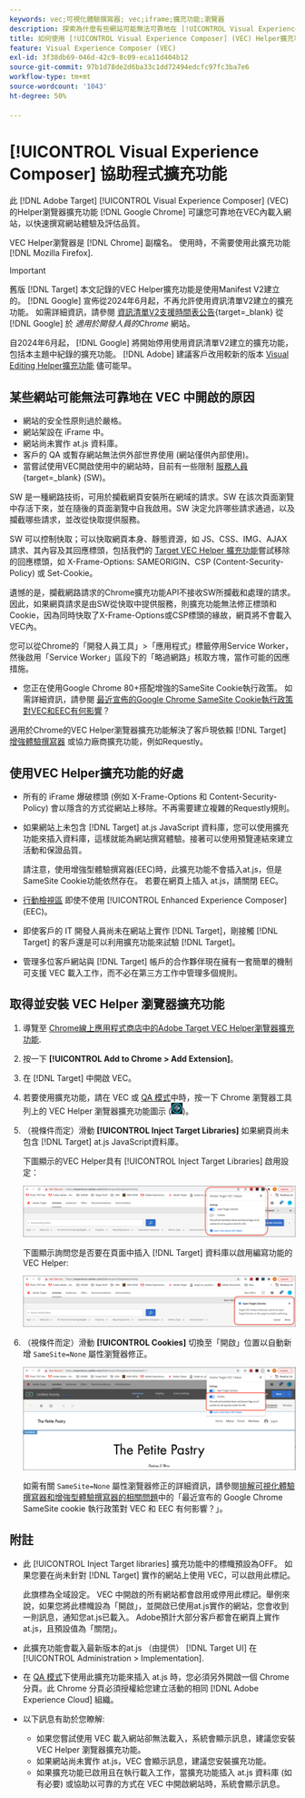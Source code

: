 ```yaml
---
keywords: vec;可視化體驗撰寫器; vec;iframe;擴充功能;瀏覽器
description: 探索為什麼有些網站可能無法可靠地在 [!UICONTROL Visual Experience Composer] (VEC)。 VEC Helper瀏覽器擴充功能可讓您可靠地在VEC內載入網站。
title: 如何使用 [!UICONTROL Visual Experience Composer] (VEC) Helper擴充功能？
feature: Visual Experience Composer (VEC)
exl-id: 3f38db69-046d-42c9-8c09-eca11d404b12
source-git-commit: 97b1d78de2d6ba33c1dd72494edcfc97fc3ba7e6
workflow-type: tm+mt
source-wordcount: '1043'
ht-degree: 50%

---
```


# [!UICONTROL Visual Experience Composer] 協助程式擴充功能

此 [!DNL Adobe Target] [!UICONTROL Visual Experience Composer] (VEC)的Helper瀏覽器擴充功能 [!DNL Google Chrome] 可讓您可靠地在VEC內載入網站，以快速撰寫網站體驗及評估品質。

VEC Helper瀏覽器是 [!DNL Chrome] 副檔名。 使用時，不需要使用此擴充功能 [!DNL Mozilla Firefox].

>[!IMPORTANT]
>
>舊版 [!DNL Target] 本文記錄的VEC Helper擴充功能是使用Manifest V2建立的。 [!DNL Google] 宣佈從2024年6月起，不再允許使用資訊清單V2建立的擴充功能。 如需詳細資訊，請參閱 [資訊清單V2支援時間表公告](https://developer.chrome.com/docs/extensions/develop/migrate/mv2-deprecation-timeline){target=_blank} 從 [!DNL Google] 於 *適用於開發人員的Chrome* 網站。
>
>自2024年6月起， [!DNL Google] 將開始停用使用資訊清單V2建立的擴充功能，包括本主題中紀錄的擴充功能。 [!DNL Adobe] 建議客戶改用較新的版本 [Visual Editing Helper擴充功能](/help/main/c-experiences/c-visual-experience-composer/r-troubleshoot-composer/visual-editing-helper-extension.md) 儘可能早。

## 某些網站可能無法可靠地在 VEC 中開啟的原因

* 網站的安全性原則過於嚴格。
* 網站架設在 iFrame 中。
* 網站尚未實作 at.js 資料庫。
* 客戶的 QA 或暫存網站無法供外部世界使用 (網站僅供內部使用)。
* 當嘗試使用VEC開啟使用中的網站時，目前有一些限制 [服務人員](https://developer.mozilla.org/en-US/docs/Web/API/Service_Worker_API){target=_blank} (SW)。

SW 是一種網路技術，可用於攔截網頁安裝所在網域的請求。SW 在該次頁面瀏覽中存活下來，並在隨後的頁面瀏覽中自我啟用。SW 決定允許哪些請求通過，以及攔截哪些請求，並改從快取提供服務。

SW 可以控制快取；可以快取網頁本身、靜態資源，如 JS、CSS、IMG、AJAX 請求、其內容及其回應標頭，包括我們的 [Target VEC Helper 擴充功能](/help/main/c-experiences/c-visual-experience-composer/r-troubleshoot-composer/vec-helper-browser-extension.md)嘗試移除的回應標頭，如 X-Frame-Options: SAMEORIGIN、CSP (Content-Security-Policy) 或 Set-Cookie。

遺憾的是，攔截網路請求的Chrome擴充功能API不接收SW所攔截和處理的請求。 因此，如果網頁請求是由SW從快取中提供服務，則擴充功能無法修正標頭和Cookie，因為同時快取了X-Frame-Options或CSP標頭的緣故，網頁將不會載入VEC內。

您可以從Chrome的「開發人員工具」>「應用程式」標籤停用Service Worker，然後啟用「Service Worker」區段下的「略過網路」核取方塊，當作可能的因應措施。

* 您正在使用Google Chrome 80+搭配增強的SameSite Cookie執行政策。 如需詳細資訊，請參閱 [最近宣佈的Google Chrome SameSite Cookie執行政策對VEC和EEC有何影響](/help/main/c-experiences/c-visual-experience-composer/r-troubleshoot-composer/issues-related-to-the-visual-experience-composer-vec-and-enhanced-experience-composer-eec.md#samesite)？

適用於Chrome的VEC Helper瀏覽器擴充功能解決了客戶現依賴 [!DNL Target] [增強體驗撰寫器](/help/main/administrating-target/visual-experience-composer-set-up.md#eec) 或協力廠商擴充功能，例如Requestly。

## 使用VEC Helper擴充功能的好處

* 所有的 iFrame 爆破標頭 (例如 X-Frame-Options 和 Content-Security-Policy) 會以隱含的方式從網站上移除。不再需要建立複雜的Requestly規則。
* 如果網站上未包含 [!DNL Target] at.js JavaScript 資料庫，您可以使用擴充功能來插入資料庫，這樣就能為網站撰寫體驗。接著可以使用預覽連結來建立活動和保證品質。

  請注意，使用增強型體驗撰寫器(EEC)時，此擴充功能不會插入at.js，但是SameSite Cookie功能依然存在。 若要在網頁上插入 at.js，請關閉 EEC。

* [行動檢視區](/help/main/c-experiences/c-visual-experience-composer/mobile-viewports.md) 即使不使用 [!UICONTROL Enhanced Experience Composer] (EEC)。
* 即使客戶的 IT 開發人員尚未在網站上實作 [!DNL Target]，剛接觸 [!DNL Target] 的客戶還是可以利用擴充功能來試驗 [!DNL Target]。
* 管理多位客戶網站與 [!DNL Target] 帳戶的合作夥伴現在擁有一套簡單的機制可支援 VEC 載入工作，而不必在第三方工作中管理多個規則。

## 取得並安裝 VEC Helper 瀏覽器擴充功能

1. 導覽至 [Chrome線上應用程式商店中的Adobe Target VEC Helper瀏覽器擴充功能](https://chrome.google.com/webstore/detail/adobe-target-vec-helper/ggjpideecfnbipkacplkhhaflkdjagak).
1. 按一下 **[!UICONTROL Add to Chrome > Add Extension]**。
1. 在 [!DNL Target] 中開啟 VEC。
1. 若要使用擴充功能，請在 VEC 或 [QA 模式](/help/main/c-activities/c-activity-qa/activity-qa.md)中時，按一下 Chrome 瀏覽器工具列上的 VEC Helper 瀏覽器擴充功能圖示 (![VEC Helper 圖示](/help/main/c-experiences/c-visual-experience-composer/r-troubleshoot-composer/assets/vec-help-extension.png))。
1. （視條件而定）滑動 **[!UICONTROL Inject Target Libraries]** 如果網頁尚未包含 [!DNL Target] at.js JavaScript資料庫。

   下圖顯示的VEC Helper具有 [!UICONTROL Inject Target Libraries] 啟用設定：

   ![VEC helper 1](/help/main/c-experiences/c-visual-experience-composer/r-troubleshoot-composer/assets/vec-help-extension-1.png)

   下圖顯示詢問您是否要在頁面中插入 [!DNL Target] 資料庫以啟用編寫功能的 VEC Helper:

   ![VEC helper 2](/help/main/c-experiences/c-visual-experience-composer/r-troubleshoot-composer/assets/vec-helper.png)

1. （視條件而定）滑動 **[!UICONTROL Cookies]** 切換至「開啟」位置以自動新增 `SameSite=None` 屬性瀏覽器修正。

   ![VEC Helper擴充功能中的Cookie切換](/help/main/c-experiences/c-visual-experience-composer/r-troubleshoot-composer/assets/cookies-vec-helper.png)

   如需有關 `SameSite=None` 屬性瀏覽器修正的詳細資訊，請參閱[排解可視化體驗撰寫器和增強型體驗撰寫器的相關問題](/help/main/c-experiences/c-visual-experience-composer/r-troubleshoot-composer/issues-related-to-the-visual-experience-composer-vec-and-enhanced-experience-composer-eec.md#samesite)中的「最近宣布的 Google Chrome SameSite cookie 執行政策對 VEC 和 EEC 有何影響？」。

## 附註

* 此 [!UICONTROL Inject Target libraries] 擴充功能中的標幟預設為OFF。 如果您要在尚未針對 [!DNL Target] 實作的網站上使用 VEC，可以啟用此標記。

  此旗標為全域設定。 VEC 中開啟的所有網站都會啟用或停用此標記。舉例來說，如果您將此標幟設為「開啟」，並開啟已使用at.js實作的網站，您會收到一則訊息，通知您at.js已載入。 Adobe預計大部分客戶都會在網頁上實作at.js，且預設值為「關閉」。

* 此擴充功能會載入最新版本的at.js （由提供） [!DNL Target UI] 在 [!UICONTROL Administration > Implementation].
* 在 [QA 模式](/help/main/c-activities/c-activity-qa/activity-qa.md)下使用此擴充功能來插入 at.js 時，您必須另外開啟一個 Chrome 分頁。此 Chrome 分頁必須授權給您建立活動的相同 [!DNL Adobe Experience Cloud] 組織。
* 以下訊息有助於您瞭解:

   * 如果您嘗試使用 VEC 載入網站卻無法載入，系統會顯示訊息，建議您安裝 VEC Helper 瀏覽器擴充功能。
   * 如果網站尚未實作 at.js，VEC 會顯示訊息，建議您安裝擴充功能。
   * 如果擴充功能已啟用且在執行載入工作，當擴充功能插入 at.js 資料庫 (如有必要) 或協助以可靠的方式在 VEC 中開啟網站時，系統會顯示訊息。
